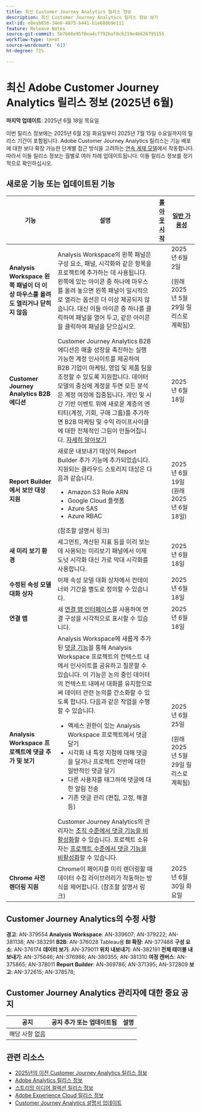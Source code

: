 ```yaml
---
title: 최신 Customer Journey Analytics 릴리스 정보
description: 최신 Customer Journey Analytics 릴리스 정보 보기
exl-id: e8eab856-34e0-4875-b441-b1e680b9e111
feature: Release Notes
source-git-commit: 5b7b66e95f0ea4cf792baf8c6219e46626795155
workflow-type: tm+mt
source-wordcount: '613'
ht-degree: 71%

---
```


# 최신 Adobe Customer Journey Analytics 릴리스 정보 (2025년 6월)

**마지막 업데이트**: 2025년 6월 18일 목요일


이번 릴리스 정보에는 2025년 6월 2일 화요일부터 2025년 7월 15일 수요일까지의 릴리스 기간이 포함됩니다. Adobe Customer Journey Analytics 릴리스는 기능 배포에 대한 보다 확장 가능한 단계별 접근 방식을 고려하는 [연속 게재 모델](releases.md)에서 작동합니다. 따라서 이들 릴리스 정보는 월별로 여러 차례 업데이트됩니다. 이들 릴리스 정보를 정기적으로 확인하십시오.

## 새로운 기능 또는 업데이트된 기능

| 기능 | 설명 | [롤아웃 시작](releases.md) | [일반 가용성](releases.md) |
| ----------- | ---------- | ------- | ---- |
| **Analysis Workspace 왼쪽 패널이 더 이상 마우스를 올려도 열리거나 닫히지 않음** | Analysis Workspace의 왼쪽 패널은 구성 요소, 패널, 시각화와 같은 항목을 프로젝트에 추가하는 데 사용됩니다. 왼쪽에 있는 아이콘 중 하나에 마우스를 올려 놓으면 왼쪽 패널이 일시적으로 열리는 옵션은 더 이상 제공되지 않습니다. 대신 이들 아이콘 중 하나를 클릭하여 패널을 열어 두고, 같은 아이콘을 클릭하여 패널을 닫으십시오. |  | 2025년 6월 2일 <p>(원래 2025년 5월 29일 릴리스로 계획됨)</p> |
| **Customer Journey Analytics B2B 에디션** | Customer Journey Analytics B2B 에디션은 매출 성장을 촉진하는 실행 가능한 계정 인사이트를 제공하여 B2B 기업이 마케팅, 영업 및 제품 팀을 조정할 수 있도록 지원합니다. 데이터 모델의 중심에 계정을 두면 모든 분석은 계정 여정에 집중됩니다. 개인 및 시간 기반 이벤트 위에 새로운 계층의 엔티티(계정, 기회, 구매 그룹)를 추가하면 B2B 마케팅 및 수익 라이프사이클에 대한 전체적인 그림이 만들어집니다. [자세히 알아보기](https://experienceleague.adobe.com/ko/docs/analytics-platform/using/cja-overview/cja-b2b/cja-b2b-edition) |  | 2025년 6월 18일 |
| **Report Builder에서 보안 대상 지원** | 새로운 내보내기 대상이 Report Builder 추가 기능에 추가되었습니다. 지원되는 클라우드 스토리지 대상은 다음과 같습니다. <ul><li>Amazon S3 Role ARN</li><li>Google Cloud 플랫폼</li><li>Azure SAS</li><li>Azure RBAC</li></ul> (참조할 설명서 링크) |  | 2025년 6월 19일(원래 2025년 6월 18일) |
| **새 미리 보기 환경** | 세그먼트, 계산된 지표 등을 미리 보는 데 사용되는 미리보기 패널에서 이제 도넛 시각화 대신 가로 막대 시각화를 사용합니다. |  | 2025년 6월 18일 |
| **수정된 속성 모델 대화 상자** | 이제 속성 모델 대화 상자에서 컨테이너와 기간을 별도로 정의할 수 있습니다. |  | 2025년 6월 18일 |
| **연결 맵** | 새 [연결 맵 인터페이스](https://experienceleague.adobe.com/ko/docs/analytics-platform/using/cja-connections/create-connection#connection-map)를 사용하여 연결 구성을 시각적으로 표시할 수 있습니다. |  | 2025년 6월 18일 |
| **Analysis Workspace 프로젝트에 댓글 추가 및 보기** | Analysis Workspace에 새롭게 추가된 [댓글 기능](https://experienceleague.adobe.com/ko/docs/analytics-platform/using/cja-workspace/build-workspace-project/comment-projects)을 통해 Analysis Workspace 프로젝트의 컨텍스트 내에서 인사이트를 공유하고 질문할 수 있습니다. 이 기능은 논의 중인 데이터의 컨텍스트 내에서 대화를 유지함으로써 데이터 관련 논의를 간소화할 수 있도록 합니다. 다음과 같은 작업을 수행할 수 있습니다. <ul><li>액세스 권한이 있는 Analysis Workspace 프로젝트에서 댓글 달기</li><li>시각화 내 특정 지점에 대해 댓글을 달거나 프로젝트 전반에 대한 일반적인 댓글 달기</li><li>다른 사용자를 태그하여 댓글에 대한 알림 전송</li><li>기존 댓글 관리 (편집, 고정, 해결 등)</li></ul>Customer Journey Analytics의 관리자는 [조직 수준에서 댓글 기능을 비활성화](https://experienceleague.adobe.com/ko/docs/analytics-platform/using/cja-workspace/user-preferences#ims-organization-preferences)할 수 있습니다. 프로젝트 소유자는 [프로젝트 수준에서 댓글 기능을 비활성화](https://experienceleague.adobe.com/ko/docs/analytics-platform/using/cja-workspace/build-workspace-project/create-projects)할 수 있습니다. |  | 2025년 6월 25일 <p>(원래 2025년 5월 29일 릴리스로 계획됨)</p> |
| **Chrome 사전 렌더링 지원** | Chrome이 페이지를 미리 렌더링할 때 데이터 수집 라이브러리가 작동하는 방식을 제어합니다. (참조할 설명서 링크) |  | 2025년 6월 30일 화요일 |

## Customer Journey Analytics의 수정 사항

**경고**: AN-379554
**Analysis Workspace**: AN-339607; AN-379222; AN-381138; AN-383291
**B2B**: AN-376028
Tableau용 **BI 확장**: AN-377488
**구성 요소**: AN-376174
**데이터 보기**: AN-379011
**위치 내보내기**: AN-382191
**전체 테이블 내보내기**: AN-375646; AN-376986; AN-380355; AN-381310
**여정 캔버스**: AN-375865; AN-378011
**Report Builder**: AN-369786; AN-371395; AN-372809
**보고**: AN-372615; AN-378578;


## Customer Journey Analytics 관리자에 대한 중요 공지

| 공지 | 공지 추가 또는 업데이트됨 | 설명 |
| --- | --- | --- |
| 해당 사항 없음 | | |

## 관련 리소스

* [2025년의 이전 Customer Journey Analytics 릴리스 정보](/help/release-notes/2025.md)
* [Adobe Analytics 릴리스 정보](https://experienceleague.adobe.com/docs/analytics/release-notes/latest.html?lang=ko)
* [스트리밍 미디어 컬렉션 릴리스 정보](https://experienceleague.adobe.com/docs/media-analytics/using/additional-resources/release-notes.html?lang=ko)
* [Adobe Experience Cloud 릴리스 정보](https://experienceleague.adobe.com/docs/release-notes/experience-cloud/current.html?lang=ko)
* [Customer Journey Analytics 설명서 업데이트](/help/release-notes/doc-changes.md)
